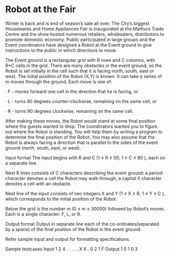 # Robot at the Fair


Winter is back and is end of season’s sale all over. The City’s biggest Housewares and Home Appliances Fair is inaugurated at the Mathura Trade Centre and the show hosted numerous retailers, wholesalers, distributors to promote domestic economy. Public participated in large groups and the Event coordinators have designed a Robot at the Event ground to give instructions to the public in which directions to move.

 The Event ground is a rectangular grid with R rows and C columns, with R*C cells in the grid. There are many obstacles in the event ground, so the Robot is set initially in the cell such that it is facing north, south, east or west. The initial position of the Robot (X,Y) is known. It can take a series of m moves through the ground. Each move is one of:

·    F - moves forward one cell in the direction that he is facing, or

·    L - turns 90 degrees counter-clockwise, remaining on the same cell, or

·    R - turns 90 degrees clockwise, remaining on the same cell.

 After making these moves, the Robot would stand at some final position where the guests wanted to drop. The coordinators wanted you to figure out where the Robot is standing. You will help them by writing a program to determine the final position of the Robot. You may also assume that the Robot is always facing a direction that is parallel to the sides of the event ground (north, south, east, or west).

Input format
The input begins with R and C (1 ≤ R ≤ 50; 1 ≤ C ≤ 80 ), each on a separate line.

Next R lines consists of C characters describing the event ground: a period character denotes a cell the Robot may walk through; a capital X character denotes a cell with an obstacle. 

Next line of the input consists of two integers X and Y (1 ≤ X ≤ R; 1 ≤ Y ≤ C ), which corresponds to the initial position of the Robot.

Below the grid is the number m (0 ≤ m ≤ 30000) followed by Robot’s moves. Each is a single character: F, L, or R.

Output format
Output in separate line each of the co-ordinates(separated by a space) of the final position of the Robot in the event ground.

Refer sample input and output for formatting specifications.

Sample testcases
Input 1
2 4
. . . .
. X X .
0 2
1
F
Output 1
0 1
0 3
